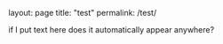 layout: page
title: "test"
permalink: /test/

if I put text here
does it automatically appear anywhere?
